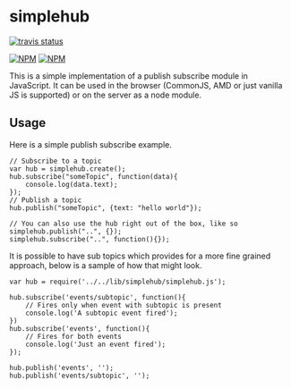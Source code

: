 # simplehub

[![travis status](https://api.travis-ci.org/finn-no/simplehub.png)](https://travis-ci.org/finn-no/simplehub)

[![NPM](https://nodei.co/npm/simplehub.png?stars&downloads)](https://nodei.co/npm/simplehub/)
[![NPM](https://nodei.co/npm-dl/simplehub.png)](https://nodei.co/npm/simplehub/)

This is a simple implementation of a publish subscribe module in JavaScript. It can be used in the browser (CommonJS, AMD or just vanilla JS is supported) or on the server as a node module.

## Usage

Here is a simple publish subscribe example.

	// Subscribe to a topic
	var hub = simplehub.create();
	hub.subscribe("someTopic", function(data){
		console.log(data.text);
	});
	// Publish a topic
	hub.publish("someTopic", {text: "hello world"});

	// You can also use the hub right out of the box, like so
	simplehub.publish("..", {});
	simplehub.subscribe("..", function(){});

It is possible to have sub topics which provides for a more fine grained approach, below is a sample of how that might look.

	var hub = require('../../lib/simplehub/simplehub.js');

	hub.subscribe('events/subtopic', function(){
		// Fires only when event with subtopic is present
		console.log('A subtopic event fired');
	})
	hub.subscribe('events', function(){
		// Fires for both events
		console.log('Just an event fired');
	});

	hub.publish('events', '');
	hub.publish('events/subtopic', '');
